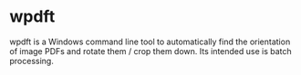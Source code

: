 wpdft
=====

wpdft is a Windows command line tool to automatically find the orientation of image PDFs and rotate them / crop them down.  Its intended use is batch processing.
